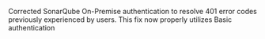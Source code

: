 Corrected SonarQube On-Premise authentication to resolve 401 error codes previously experienced by users. This fix now properly utilizes Basic authentication